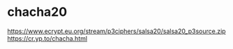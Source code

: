 # chacha20
https://www.ecrypt.eu.org/stream/p3ciphers/salsa20/salsa20_p3source.zip
https://cr.yp.to/chacha.html

